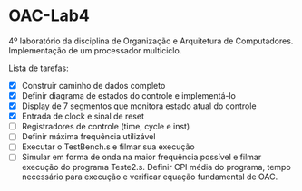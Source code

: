 # OAC-Lab4
4º laboratório da disciplina de Organização e Arquitetura de Computadores. Implementação de um processador multiciclo.

Lista de tarefas:
- [x] Construir caminho de dados completo
- [x] Definir diagrama de estados do controle e implementá-lo
- [x] Display de 7 segmentos que monitora estado atual do controle
- [x] Entrada de clock e sinal de reset
- [ ] Registradores de controle (time, cycle e inst)
- [ ] Definir máxima frequência utilizável
- [ ] Executar o TestBench.s e filmar sua execução
- [ ] Simular em forma de onda na maior frequência possível e filmar execução do programa Teste2.s. Definir CPI média do programa, tempo necessário para execução e verificar equação fundamental de OAC.